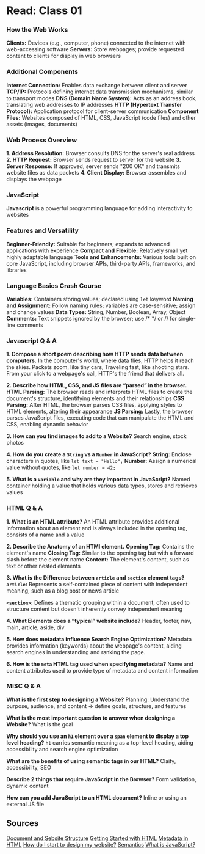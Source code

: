 # Read: Class 01
 
### How the Web Works
**Clients:** Devices (e.g., computer, phone) connected to the internet with web-accessing software
**Servers:** Store webpages; provide requested content to clients for display in web browsers

### Additional Components
**Internet Connection:** Enables data exchange between client and server
**TCP/IP:** Protocols defining internet data transmission mechanisms, similar to transport modes
**DNS (Domain Name System):** Acts as an address book, translating web addresses to IP addresses
**HTTP (Hypertext Transfer Protocol):** Application protocol for client-server communication
**Component Files:** Websites composed of HTML, CSS, JavaScript (code files) and other assets (images, documents)

### Web Process Overview
**1. Address Resolution:** Browser consults DNS for the server's real address
**2. HTTP Request:** Browser sends request to server for the website
**3. Server Response:** If approved, server sends "200 OK" and transmits website files as data packets
**4. Client Display:** Browser assembles and displays the webpage

### JavaScript 
**Javascript** is a powerful programming language for adding interactivity to websites


### Features and Versatility
**Beginner-Friendly:** Suitable for beginners; expands to advanced applications with experience
**Compact and Flexible:** Relatively small yet highly adaptable language
**Tools and Enhancements:** Various tools built on core JavaScript, including browser APIs, third-party APIs, frameworks, and libraries

### Language Basics Crash Course
**Variables:** Containers storing values; declared using `let` keyword
**Naming and Assignment:** Follow naming rules; variables are case-sensitive; assign and change values
**Data Types:** String, Number, Boolean, Array, Object
**Comments:** Text snippets ignored by the browser; use /* */ or // for single-line comments

### Javascript Q & A
**1. Compose a short poem describing how HTTP sends data between computers.**
In the computer's world, where data flies,
HTTP helps it reach the skies.
Packets zoom, like tiny cars,
Traveling fast, like shooting stars.
From your click to a webpage's call,
HTTP's the friend that delivers all.

**2. Describe how HTML, CSS, and JS files are “parsed” in the browser.**
**HTML Parsing:** The browser reads and interprets HTML files to create the document's structure, identifying elements and their relationships
**CSS Parsing:** After HTML, the browser parses CSS files, applying styles to HTML elements, altering their appearance
**JS Parsing:** Lastly, the browser parses JavaScript files, executing code that can manipulate the HTML and CSS, enabling dynamic behavior

**3. How can you find images to add to a Website?**
Search engine, stock photos

**4. How do you create a `String` vs a `Number` in JavaScript?**
**String:** Enclose characters in quotes, like `let text = "Hello";`
**Number:** Assign a numerical value without quotes, like `let number = 42;`

**5. What is a `Variable` and why are they important in JavaScript?**
Named container holding a value that holds various data types, stores and retrieves values

### HTML Q & A
**1. What is an HTML attribute?**
An HTML attribute provides additional information about an element and is always included in the opening tag, consists of a name and a value

**2. Describe the Anatomy of an HTMl element.**
**Opening Tag:** Contains the element's name
**Closing Tag:** Similar to the opening tag but with a forward slash before the element name
**Content:** The element's content, such as text or other nested elements


**3. What is the Difference between `article` and `section` element tags?**
**`article`:** Represents a self-contained piece of content with independent meaning, such as a blog post or news article

**`<section>`:** Defines a thematic grouping within a document, often used to structure content but doesn't inherently convey independent meaning

**4. What Elements does a “typical” website include?**
Header, footer, nav, main, article, aside, div

**5. How does metadata influence Search Engine Optimization?**
Metadata provides information (keywords) about the webpage's content, aiding search engines in understanding and ranking the page.

**6. How is the `meta` HTML tag used when specifying metadata?**
Name and content attributes used to provide type of metadata and content information

### MISC Q & A
**What is the first step to designing a Website?**
Planning: Understand the purpose, audience, and content -> define goals, structure, and features

**What is the most important question to answer when designing a Website?**
What is the goal 

**Why should you use an `h1` element over a `span` element to display a top level heading?**
`h1` carries semantic meaning as a top-level heading, aiding accessibility and search engine optimization

**What are the benefits of using semantic tags in our HTML?**
Claity, accessibility, SEO

**Describe 2 things that require JavaScript in the Browser?**
Form validation, dynamic content 

**How can you add JavaScript to an HTML document?**
Inline or using an external JS file

## Sources
[Document and Sebsite Structure](https://developer.mozilla.org/en-US/docs/Learn/HTML/Introduction_to_HTML/Document_and_website_structure)
[Getting Started with HTML](https://developer.mozilla.org/en-US/docs/Learn/HTML/Introduction_to_HTML/Getting_started)
[Metadata in HTML](https://developer.mozilla.org/en-US/docs/Learn/HTML/Introduction_to_HTML/The_head_metadata_in_HTML)
[How do I start to design my website?](https://developer.mozilla.org/en-US/docs/Learn/Common_questions/Design_and_accessibility/Thinking_before_coding)
[Semantics](https://developer.mozilla.org/en-US/docs/Glossary/Semantics)
[What is JavaScript?](https://developer.mozilla.org/en-US/docs/Learn/JavaScript/First_steps/What_is_JavaScript)